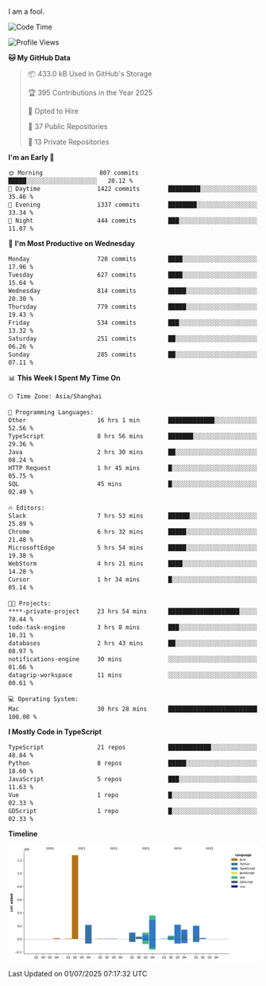 I am a fool.

<!--START_SECTION:waka-->
![Code Time](http://img.shields.io/badge/Code%20Time-3%2C238%20hrs%2034%20mins-blue)

![Profile Views](http://img.shields.io/badge/Profile%20Views-0-blue)

**🐱 My GitHub Data** 

> 📦 433.0 kB Used in GitHub's Storage 
 > 
> 🏆 395 Contributions in the Year 2025
 > 
> 💼 Opted to Hire
 > 
> 📜 37 Public Repositories 
 > 
> 🔑 13 Private Repositories 
 > 
**I'm an Early 🐤** 

```text
🌞 Morning                807 commits         █████░░░░░░░░░░░░░░░░░░░░   20.12 % 
🌆 Daytime                1422 commits        █████████░░░░░░░░░░░░░░░░   35.46 % 
🌃 Evening                1337 commits        ████████░░░░░░░░░░░░░░░░░   33.34 % 
🌙 Night                  444 commits         ███░░░░░░░░░░░░░░░░░░░░░░   11.07 % 
```
📅 **I'm Most Productive on Wednesday** 

```text
Monday                   720 commits         ████░░░░░░░░░░░░░░░░░░░░░   17.96 % 
Tuesday                  627 commits         ████░░░░░░░░░░░░░░░░░░░░░   15.64 % 
Wednesday                814 commits         █████░░░░░░░░░░░░░░░░░░░░   20.30 % 
Thursday                 779 commits         █████░░░░░░░░░░░░░░░░░░░░   19.43 % 
Friday                   534 commits         ███░░░░░░░░░░░░░░░░░░░░░░   13.32 % 
Saturday                 251 commits         ██░░░░░░░░░░░░░░░░░░░░░░░   06.26 % 
Sunday                   285 commits         ██░░░░░░░░░░░░░░░░░░░░░░░   07.11 % 
```


📊 **This Week I Spent My Time On** 

```text
🕑︎ Time Zone: Asia/Shanghai

💬 Programming Languages: 
Other                    16 hrs 1 min        █████████████░░░░░░░░░░░░   52.56 % 
TypeScript               8 hrs 56 mins       ███████░░░░░░░░░░░░░░░░░░   29.36 % 
Java                     2 hrs 30 mins       ██░░░░░░░░░░░░░░░░░░░░░░░   08.24 % 
HTTP Request             1 hr 45 mins        █░░░░░░░░░░░░░░░░░░░░░░░░   05.75 % 
SQL                      45 mins             █░░░░░░░░░░░░░░░░░░░░░░░░   02.49 % 

🔥 Editors: 
Slack                    7 hrs 53 mins       ██████░░░░░░░░░░░░░░░░░░░   25.89 % 
Chrome                   6 hrs 32 mins       █████░░░░░░░░░░░░░░░░░░░░   21.48 % 
MicrosoftEdge            5 hrs 54 mins       █████░░░░░░░░░░░░░░░░░░░░   19.38 % 
WebStorm                 4 hrs 21 mins       ████░░░░░░░░░░░░░░░░░░░░░   14.28 % 
Cursor                   1 hr 34 mins        █░░░░░░░░░░░░░░░░░░░░░░░░   05.14 % 

🐱‍💻 Projects: 
****-private-project     23 hrs 54 mins      ████████████████████░░░░░   78.44 % 
todo-task-engine         3 hrs 8 mins        ███░░░░░░░░░░░░░░░░░░░░░░   10.31 % 
databases                2 hrs 43 mins       ██░░░░░░░░░░░░░░░░░░░░░░░   08.97 % 
notifications-engine     30 mins             ░░░░░░░░░░░░░░░░░░░░░░░░░   01.66 % 
datagrip-workspace       11 mins             ░░░░░░░░░░░░░░░░░░░░░░░░░   00.61 % 

💻 Operating System: 
Mac                      30 hrs 28 mins      █████████████████████████   100.00 % 
```

**I Mostly Code in TypeScript** 

```text
TypeScript               21 repos            ████████████░░░░░░░░░░░░░   48.84 % 
Python                   8 repos             █████░░░░░░░░░░░░░░░░░░░░   18.60 % 
JavaScript               5 repos             ███░░░░░░░░░░░░░░░░░░░░░░   11.63 % 
Vue                      1 repo              █░░░░░░░░░░░░░░░░░░░░░░░░   02.33 % 
GDScript                 1 repo              █░░░░░░░░░░░░░░░░░░░░░░░░   02.33 % 
```



**Timeline**

![Lines of Code chart](https://raw.githubusercontent.com/VeejaLiu/VeejaLiu/master/assets/bar_graph.png)


 Last Updated on 01/07/2025 07:17:32 UTC
<!--END_SECTION:waka-->
